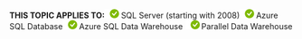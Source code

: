 <Token>**THIS TOPIC APPLIES TO:**![yes](../../Images/Image/ImageNotContaina/yes.png)SQL Server (starting with 2008)![yes](../../Images/Image/ImageNotContaina/yes.png)Azure SQL Database![yes](../../Images/Image/ImageNotContaina/yes.png)Azure SQL Data Warehouse ![yes](../../Images/Image/ImageNotContaina/yes.png)Parallel Data Warehouse
 </Token>